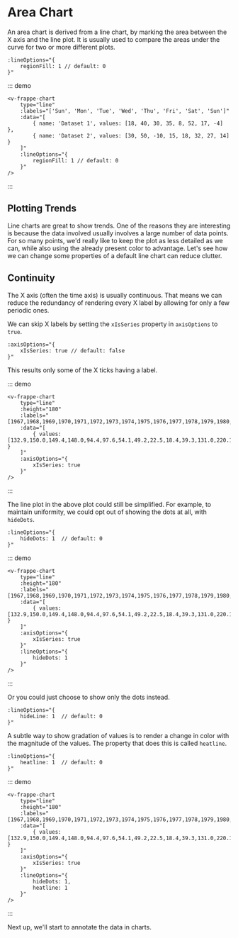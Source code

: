 # Area Chart

An area chart is derived from a line chart, by marking the area between the X axis and the line plot. It is usually used to compare the areas under the curve for two or more different plots.

```vue
:lineOptions="{
    regionFill: 1 // default: 0
}"
```

::: demo 
```vue
<v-frappe-chart
    type="line"
    :labels="['Sun', 'Mon', 'Tue', 'Wed', 'Thu', 'Fri', 'Sat', 'Sun']"
    :data="[
        { name: 'Dataset 1', values: [18, 40, 30, 35, 8, 52, 17, -4] },
        { name: 'Dataset 2', values: [30, 50, -10, 15, 18, 32, 27, 14] }
    ]"
    :lineOptions="{
        regionFill: 1 // default: 0
    }"
/>
```
:::

## Plotting Trends

Line charts are great to show trends. One of the reasons they are interesting is because the data involved usually involves a large number of data points. For so many points, we'd really like to keep the plot as less detailed as we can, while also using the already present color to advantage. Let's see how we can change some properties of a default line chart can reduce clutter.

## Continuity

The X axis (often the time axis) is usually continuous. That means we can reduce the redundancy of rendering every X label by allowing for only a few periodic ones.

We can skip X labels by setting the `xIsSeries` property in `axisOptions` to `true`.

```vue
:axisOptions="{
    xIsSeries: true // default: false
}"
```

This results only some of the X ticks having a label.


::: demo 
```vue
<v-frappe-chart
    type="line"
    :height="180"
    :labels="[1967,1968,1969,1970,1971,1972,1973,1974,1975,1976,1977,1978,1979,1980,1981,1982,1983,1984,1985,1986,1987,1988,1989,1990,1991,1992,1993,1994,1995,1996,1997,1998,1999,2000,2001,2002,2003,2004,2005,2006,2007,2008,2009,2010,2011,2012,2013,2014,2015,2016]"
    :data="[
        { values: [132.9,150.0,149.4,148.0,94.4,97.6,54.1,49.2,22.5,18.4,39.3,131.0,220.1,218.9,198.9,162.4,91.0,60.5,20.6,14.8,33.9,123.0,211.1,191.8,203.3,133.0,76.1,44.9,25.1,11.6,28.9,88.3,136.3,173.9,170.4,163.6,99.3,65.3,45.8,24.7,12.6,4.2,4.8,24.9,80.8,84.5,94.0,113.3,69.8,39.8] }
    ]"
    :axisOptions="{
        xIsSeries: true
    }"
/>
```
:::

The line plot in the above plot could still be simplified. For example, to maintain uniformity, we could opt out of showing the dots at all, with `hideDots`.

```vue
:lineOptions="{
    hideDots: 1  // default: 0
}"
```

::: demo 
```vue
<v-frappe-chart
    type="line"
    :height="180"
    :labels="[1967,1968,1969,1970,1971,1972,1973,1974,1975,1976,1977,1978,1979,1980,1981,1982,1983,1984,1985,1986,1987,1988,1989,1990,1991,1992,1993,1994,1995,1996,1997,1998,1999,2000,2001,2002,2003,2004,2005,2006,2007,2008,2009,2010,2011,2012,2013,2014,2015,2016]"
    :data="[
        { values: [132.9,150.0,149.4,148.0,94.4,97.6,54.1,49.2,22.5,18.4,39.3,131.0,220.1,218.9,198.9,162.4,91.0,60.5,20.6,14.8,33.9,123.0,211.1,191.8,203.3,133.0,76.1,44.9,25.1,11.6,28.9,88.3,136.3,173.9,170.4,163.6,99.3,65.3,45.8,24.7,12.6,4.2,4.8,24.9,80.8,84.5,94.0,113.3,69.8,39.8] }
    ]"
    :axisOptions="{
        xIsSeries: true
    }"
    :lineOptions="{
        hideDots: 1
    }"
/>
```
:::

Or you could just choose to show only the dots instead.

```vue
:lineOptions="{
    hideLine: 1  // default: 0
}"
```

A subtle way to show gradation of values is to render a change in color with the magnitude of the values. The property that does this is called `heatline`.

```vue
:lineOptions="{
    heatline: 1  // default: 0
}"
```

::: demo 
```vue
<v-frappe-chart
    type="line"
    :height="180"
    :labels="[1967,1968,1969,1970,1971,1972,1973,1974,1975,1976,1977,1978,1979,1980,1981,1982,1983,1984,1985,1986,1987,1988,1989,1990,1991,1992,1993,1994,1995,1996,1997,1998,1999,2000,2001,2002,2003,2004,2005,2006,2007,2008,2009,2010,2011,2012,2013,2014,2015,2016]"
    :data="[
        { values: [132.9,150.0,149.4,148.0,94.4,97.6,54.1,49.2,22.5,18.4,39.3,131.0,220.1,218.9,198.9,162.4,91.0,60.5,20.6,14.8,33.9,123.0,211.1,191.8,203.3,133.0,76.1,44.9,25.1,11.6,28.9,88.3,136.3,173.9,170.4,163.6,99.3,65.3,45.8,24.7,12.6,4.2,4.8,24.9,80.8,84.5,94.0,113.3,69.8,39.8] }
    ]"
    :axisOptions="{
        xIsSeries: true
    }"
    :lineOptions="{
        hideDots: 1,
        heatline: 1
    }"
/>
```
:::


Next up, we'll start to annotate the data in charts.